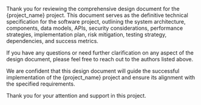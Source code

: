 
Thank you for reviewing the comprehensive design document for the {project_name} project. This document serves as the definitive technical specification for the software project, outlining the system architecture, components, data models, APIs, security considerations, performance strategies, implementation plan, risk mitigation, testing strategy, dependencies, and success metrics.

If you have any questions or need further clarification on any aspect of the design document, please feel free to reach out to the authors listed above.

We are confident that this design document will guide the successful implementation of the {project_name} project and ensure its alignment with the specified requirements.

Thank you for your attention and support in this project.

<!-- Generated at 2025-09-24T08:11:02.904506 -->